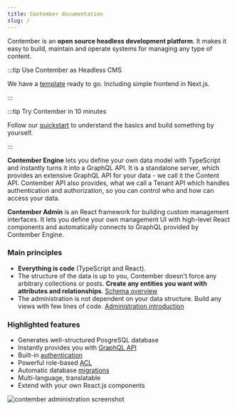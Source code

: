 ```yaml
---
title: Contember documentation
slug: /
---
```


Contember is an **open source headless development platform**. It makes it easy to build, maintain and operate systems for managing any type of content.

:::tip Use Contember as Headless CMS

We have a [template](https://github.com/contember/templates/tree/main/headless-cms) ready to go. Including simple frontend in Next.js.

:::

:::tip Try Contember in 10 minutes

Follow our [quickstart](/intro/quickstart) to understand the basics and build something by yourself.

:::

**Contember Engine** lets you define your own data model with TypeScript and instantly turns it into a GraphQL API. It is a standalone server, which provides an extensive GraphQL API for your data - we call it the Content API. Contember API also provides, what we call a Tenant API which handles authentication and authorization, so you can control who and how can access your data.

**Contember Admin** is an React framework for building custom management interfaces. It lets you define your own management UI with high-level React components and automatically connects to GraphQL provided by Contember Engine.

### Main principles

- **Everything is code** (TypeScript and React).
- The structure of the data is up to you, Contember doesn't force any arbitrary collections or posts. **Create any entities you want with attributes and relationships**. [Schema overview](/reference/engine/schema/overview.md)
- The administration is not dependent on your data structure. Build any views with few lines of code. [Administration introduction](/reference/admin/introduction.md)

### Highlighted features

- Generates well-structured PosgreSQL database
- Instantly provides you with [GraphQL API](/reference/engine/content/overview.md)
- Built-in [authentication](/reference/engine/tenant/overview.md)
- Powerful role-based [ACL](/reference/engine/schema/acl.md)
- Automatic database [migrations](/reference/engine/schema/migrations.md)
- Multi-language, translatable
- Extend with your own React.js components

![contember administration screenshot](/assets/content-repeater.webp)